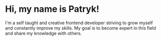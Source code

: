 # Hi, my name is Patryk!

I'm a self taught and creative frontend developer striving to grow myself and constantly improve my skills. My goal is to become expert in this field and share my knowledge with others. 

